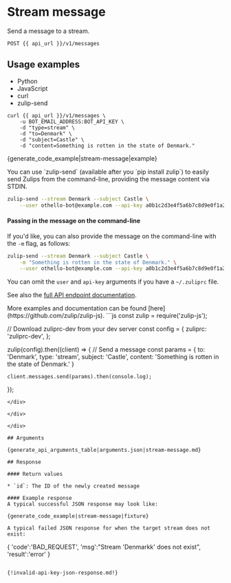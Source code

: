 # Stream message

Send a message to a stream.

`POST {{ api_url }}/v1/messages`

## Usage examples
<div class="code-section" markdown="1">
<ul class="nav">
<li data-language="python">Python</li>
<li data-language="javascript">JavaScript</li>
<li data-language="curl">curl</li>
<li data-language="zulip-send">zulip-send</li>
</ul>
<div class="blocks">

<div data-language="curl" markdown="1">

```
curl {{ api_url }}/v1/messages \
    -u BOT_EMAIL_ADDRESS:BOT_API_KEY \
    -d "type=stream" \
    -d "to=Denmark" \
    -d "subject=Castle" \
    -d "content=Something is rotten in the state of Denmark."
```

</div>

<div data-language="python" markdown="1">

{generate_code_example|stream-message|example}

</div>

<div data-language="zulip-send" markdown="1"> You can use `zulip-send`
(available after you `pip install zulip`) to easily send Zulips from
the command-line, providing the message content via STDIN.

```bash
zulip-send --stream Denmark --subject Castle \
    --user othello-bot@example.com --api-key a0b1c2d3e4f5a6b7c8d9e0f1a2b3c4d5
```

#### Passing in the message on the command-line

If you'd like, you can also provide the message on the command-line with the `-m` flag, as follows:


```bash
zulip-send --stream Denmark --subject Castle \
    -m "Something is rotten in the state of Denmark." \
    --user othello-bot@example.com --api-key a0b1c2d3e4f5a6b7c8d9e0f1a2b3c4d5
```

You can omit the `user` and `api-key` arguments if you have a `~/.zuliprc` file.

See also the [full API endpoint documentation](/api).
</div>

<div data-language="javascript" markdown="1">
More examples and documentation can be found [here](https://github.com/zulip/zulip-js).
```js
const zulip = require('zulip-js');

// Download zuliprc-dev from your dev server
const config = {
    zuliprc: 'zuliprc-dev',
};

zulip(config).then((client) => {
    // Send a message
    const params = {
        to: 'Denmark',
        type: 'stream',
        subject: 'Castle',
        content: 'Something is rotten in the state of Denmark.'
    }

    client.messages.send(params).then(console.log);
});

```
</div>

</div>

</div>

## Arguments

{generate_api_arguments_table|arguments.json|stream-message.md}

## Response

#### Return values

* `id`: The ID of the newly created message

#### Example response
A typical successful JSON response may look like:

{generate_code_example|stream-message|fixture}

A typical failed JSON response for when the target stream does not exist:

```
{
    'code':'BAD_REQUEST',
    'msg':"Stream 'Denmarkk' does not exist",
    'result':'error'
}
```

{!invalid-api-key-json-response.md!}
